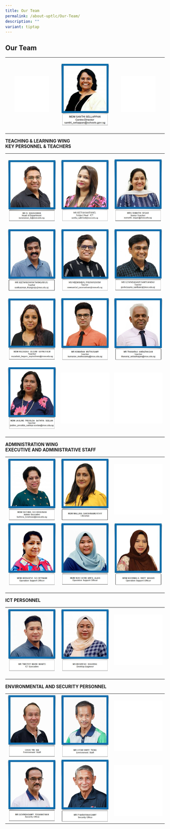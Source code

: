 ```yaml
---
title: Our Team
permalink: /about-uptlc/Our-Team/
description: ""
variant: tiptap
---
```

<h2>Our Team</h2><table><tbody><tr><th rowspan="1" colspan="1"><p></p><div class="isomer-image-wrapper"><img style="width: 70%;" height="auto" width="100%" alt="" src="/images/Staff/Blank1.png"></div></th><th rowspan="1" colspan="1"><p></p><div class="isomer-image-wrapper"><img style="width: 100%" height="auto" width="100%" alt="" src="/images/Staff/MDM_SANTHI.jpg"></div></th><th rowspan="1" colspan="1"><p></p><div class="isomer-image-wrapper"><img style="width: 70%;" height="auto" width="100%" alt="" src="/images/Staff/Blank1.png"></div></th></tr><tr><td rowspan="1" colspan="1"><p></p></td><td rowspan="1" colspan="1"><p></p></td><td rowspan="1" colspan="1"><p></p></td></tr></tbody></table><p><strong>TEACHING &amp; LEARNING WING <br>KEY PERSONNEL &amp; TEACHERS</strong></p><table><tbody><tr><th rowspan="1" colspan="1"><p></p><div class="isomer-image-wrapper"><img style="width: 100%" height="auto" width="100%" alt="" src="/images/Staff/SARAVANAN.jpg"></div></th><th rowspan="1" colspan="1"><p></p><div class="isomer-image-wrapper"><img style="width: 100%" height="auto" width="100%" alt="" src="/images/Staff/SEETHA.jpg"></div></th><th rowspan="1" colspan="1"><p></p><div class="isomer-image-wrapper"><img style="width: 100%" height="auto" width="100%" alt="" src="/images/Staff/SUMATHI.jpg"></div></th></tr><tr><td rowspan="1" colspan="1"><p></p><div class="isomer-image-wrapper"><img style="width: 100%" height="auto" width="100%" alt="" src="/images/Staff/SEETHARAMAN.jpg"></div></td><td rowspan="1" colspan="1"><p></p><div class="isomer-image-wrapper"><img style="width: 100%" height="auto" width="100%" alt="" src="/images/Staff/MEENAMBAL.jpg"></div></td><td rowspan="1" colspan="1"><p></p><div class="isomer-image-wrapper"><img style="width: 100%" height="auto" width="100%" alt="" src="/images/Staff/SANTHANRAJ.jpg"></div></td></tr><tr><td rowspan="1" colspan="1"><p></p><div class="isomer-image-wrapper"><img style="width: 100%" height="auto" width="100%" alt="" src="/images/Staff/NUZAIBAH.jpg"></div></td><td rowspan="1" colspan="1"><p></p><div class="isomer-image-wrapper"><img style="width: 100%" height="auto" width="100%" alt="" src="/images/Staff/KUMARAN.jpg"></div></td><td rowspan="1" colspan="1"><p></p><div class="isomer-image-wrapper"><img style="width: 100%" height="auto" width="100%" alt="" src="/images/Staff/ANBAZHAGAN.jpg"></div></td></tr><tr><td rowspan="1" colspan="1"><p></p><div class="isomer-image-wrapper"><img style="width: 100%" height="auto" width="100%" alt="" src="/images/Staff/Jasline.jpg"></div></td><td rowspan="1" colspan="1"><p></p><div class="isomer-image-wrapper"><img style="width: 100%" height="auto" width="100%" alt="" src="/images/Staff/Blank1.png"></div></td><td rowspan="1" colspan="1"><p></p><div class="isomer-image-wrapper"><img style="width: 100%" height="auto" width="100%" alt="" src="/images/Staff/Blank1.png"></div></td></tr><tr><td rowspan="1" colspan="1"><p></p></td><td rowspan="1" colspan="1"><p></p></td><td rowspan="1" colspan="1"><p></p></td></tr></tbody></table><p><strong>ADMINISTRATION WING<br>EXECUTIVE AND ADMINISTRATIVE STAFF</strong></p><table><tbody><tr><th rowspan="1" colspan="1"><div class="isomer-image-wrapper"><img style="width: 100%" height="auto" width="100%" alt="" src="/images/Staff/BATHMA.jpg"></div></th><th rowspan="1" colspan="1"><div class="isomer-image-wrapper"><img style="width: 100%" height="auto" width="100%" alt="" src="/images/Staff/MALLIKA.jpg"></div></th><th rowspan="1" colspan="1"><div class="isomer-image-wrapper"><img style="width: 100%" height="auto" width="100%" alt="" src="/images/Staff/Blank1.png"></div></th></tr><tr><td rowspan="1" colspan="1"><div class="isomer-image-wrapper"><img style="width: 100%" height="auto" width="100%" alt="" src="/images/Staff/INDRADEVI.jpg"></div></td><td rowspan="1" colspan="1"><div class="isomer-image-wrapper"><img style="width: 100%" height="auto" width="100%" alt="" src="/images/Staff/FATINI.jpg"></div></td><td rowspan="1" colspan="1"><div class="isomer-image-wrapper"><img style="width: 100%" height="auto" width="100%" alt="" src="/images/Staff/NOORMALA.jpg"></div></td></tr><tr><td rowspan="1" colspan="1"><p></p></td><td rowspan="1" colspan="1"><p></p></td><td rowspan="1" colspan="1"><p></p></td></tr></tbody></table><p><strong>ICT PERSONNEL</strong></p><table><tbody><tr><th rowspan="1" colspan="1"><div class="isomer-image-wrapper"><img style="width: 100%" height="auto" width="100%" alt="" src="/images/Staff/MARK.jpg"></div></th><th rowspan="1" colspan="1"><div class="isomer-image-wrapper"><img style="width: 100%" height="auto" width="100%" alt="" src="/images/Staff/MSMUSRIFAH.jpg"></div></th><th rowspan="1" colspan="1"><div class="isomer-image-wrapper"><img style="width: 100%" height="auto" width="100%" alt="" src="/images/Staff/Blank1.png"></div></th></tr><tr><td rowspan="1" colspan="1"><p></p></td><td rowspan="1" colspan="1"><p></p></td><td rowspan="1" colspan="1"><p></p></td></tr></tbody></table><p><strong>ENVIRONMENTAL AND SECURITY PERSONNEL</strong></p><table><tbody><tr><th rowspan="1" colspan="1"><div class="isomer-image-wrapper"><img style="width: 100%" height="auto" width="100%" alt="" src="/images/Staff/CHOO.jpg"></div></th><th rowspan="1" colspan="1"><div class="isomer-image-wrapper"><img style="width: 100%" height="auto" width="100%" alt="" src="/images/Staff/TIONG.jpg"></div></th><th rowspan="1" colspan="1"><div class="isomer-image-wrapper"><img style="width: 100%" height="auto" width="100%" alt="" src="/images/Staff/Blank1.png"></div></th></tr><tr><td rowspan="1" colspan="1"><div class="isomer-image-wrapper"><img style="width: 100%" height="auto" width="100%" alt="" src="/images/Staff/YOGANATHAN.jpg"></div></td><td rowspan="1" colspan="1"><div class="isomer-image-wrapper"><img style="width: 100%" height="auto" width="100%" alt="" src="/images/Staff/NARAYANASAMY.jpg"></div></td><td rowspan="1" colspan="1"><div class="isomer-image-wrapper"><img style="width: 100%" height="auto" width="100%" alt="" src="/images/Staff/Blank1.png"></div></td></tr></tbody></table><p></p><p></p><p></p>